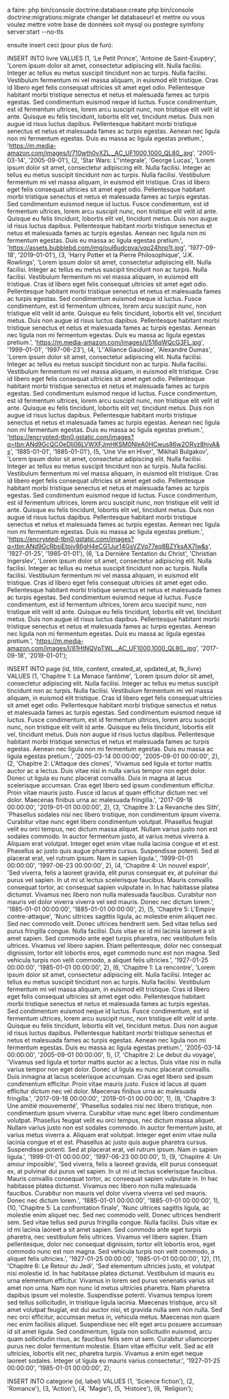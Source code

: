 a faire:
php bin/console doctrine:database:create
php bin/console doctrine:migrations:migrate
changer let databaseurl et mettre ou vous voulez mettre votre base de données soit mysql ou postegre
symfony server:start --no-tls

ensuite insert ceci (pour plus de fun):

INSERT INTO livre 
VALUES 
    (1, 'Le Petit Prince', 'Antoine de Saint-Exupéry', 'Lorem ipsum dolor sit amet, consectetur adipiscing elit. Nulla facilisi. Integer ac tellus eu metus suscipit tincidunt non ac turpis. Nulla facilisi. Vestibulum fermentum mi vel massa aliquam, in euismod elit tristique. Cras id libero eget felis consequat ultricies sit amet eget odio. Pellentesque habitant morbi tristique senectus et netus et malesuada fames ac turpis egestas. Sed condimentum euismod neque id luctus. Fusce condimentum, est id fermentum ultrices, lorem arcu suscipit nunc, non tristique elit velit id ante. Quisque eu felis tincidunt, lobortis elit vel, tincidunt metus. Duis non augue id risus luctus dapibus. Pellentesque habitant morbi tristique senectus et netus et malesuada fames ac turpis egestas. Aenean nec ligula non mi fermentum egestas. Duis eu massa ac ligula egestas pretium.', 'https://m.media-amazon.com/images/I/710wth0vXZL._AC_UF1000,1000_QL80_.jpg', '2005-03-14', '2005-09-01'),
    (2, 'Star Wars: L''integrale', 'George Lucas', 'Lorem ipsum dolor sit amet, consectetur adipiscing elit. Nulla facilisi. Integer ac tellus eu metus suscipit tincidunt non ac turpis. Nulla facilisi. Vestibulum fermentum mi vel massa aliquam, in euismod elit tristique. Cras id libero eget felis consequat ultricies sit amet eget odio. Pellentesque habitant morbi tristique senectus et netus et malesuada fames ac turpis egestas. Sed condimentum euismod neque id luctus. Fusce condimentum, est id fermentum ultrices, lorem arcu suscipit nunc, non tristique elit velit id ante. Quisque eu felis tincidunt, lobortis elit vel, tincidunt metus. Duis non augue id risus luctus dapibus. Pellentesque habitant morbi tristique senectus et netus et malesuada fames ac turpis egestas. Aenean nec ligula non mi fermentum egestas. Duis eu massa ac ligula egestas pretium.', 'https://assets.bubblebd.com/img/oul6udcpva/vqo24hnp1t.jpg', '1977-09-18', '2019-01-01'),
    (3, 'Harry Potter et la Pierre Philosophique', 'J.K. Rowlings', 'Lorem ipsum dolor sit amet, consectetur adipiscing elit. Nulla facilisi. Integer ac tellus eu metus suscipit tincidunt non ac turpis. Nulla facilisi. Vestibulum fermentum mi vel massa aliquam, in euismod elit tristique. Cras id libero eget felis consequat ultricies sit amet eget odio. Pellentesque habitant morbi tristique senectus et netus et malesuada fames ac turpis egestas. Sed condimentum euismod neque id luctus. Fusce condimentum, est id fermentum ultrices, lorem arcu suscipit nunc, non tristique elit velit id ante. Quisque eu felis tincidunt, lobortis elit vel, tincidunt metus. Duis non augue id risus luctus dapibus. Pellentesque habitant morbi tristique senectus et netus et malesuada fames ac turpis egestas. Aenean nec ligula non mi fermentum egestas. Duis eu massa ac ligula egestas pretium.', 'https://m.media-amazon.com/images/I/516qWQcG3FL.jpg', '1999-01-01', '1997-06-23'),
    (4, 'L''Alliance Gauloise', 'Alexandre Dumas', 'Lorem ipsum dolor sit amet, consectetur adipiscing elit. Nulla facilisi. Integer ac tellus eu metus suscipit tincidunt non ac turpis. Nulla facilisi. Vestibulum fermentum mi vel massa aliquam, in euismod elit tristique. Cras id libero eget felis consequat ultricies sit amet eget odio. Pellentesque habitant morbi tristique senectus et netus et malesuada fames ac turpis egestas. Sed condimentum euismod neque id luctus. Fusce condimentum, est id fermentum ultrices, lorem arcu suscipit nunc, non tristique elit velit id ante. Quisque eu felis tincidunt, lobortis elit vel, tincidunt metus. Duis non augue id risus luctus dapibus. Pellentesque habitant morbi tristique senectus et netus et malesuada fames ac turpis egestas. Aenean nec ligula non mi fermentum egestas. Duis eu massa ac ligula egestas pretium.', 'https://encrypted-tbn0.gstatic.com/images?q=tbn:ANd9GcQCOeDlj06LVWXFJmHKSM0NleA0HCwus86w2ORyz8hjyA&s', '1885-01-01', '1885-01-01'),
    (5, 'Une Vie en Hiver', 'Mikhail Bulgakov', 'Lorem ipsum dolor sit amet, consectetur adipiscing elit. Nulla facilisi. Integer ac tellus eu metus suscipit tincidunt non ac turpis. Nulla facilisi. Vestibulum fermentum mi vel massa aliquam, in euismod elit tristique. Cras id libero eget felis consequat ultricies sit amet eget odio. Pellentesque habitant morbi tristique senectus et netus et malesuada fames ac turpis egestas. Sed condimentum euismod neque id luctus. Fusce condimentum, est id fermentum ultrices, lorem arcu suscipit nunc, non tristique elit velit id ante. Quisque eu felis tincidunt, lobortis elit vel, tincidunt metus. Duis non augue id risus luctus dapibus. Pellentesque habitant morbi tristique senectus et netus et malesuada fames ac turpis egestas. Aenean nec ligula non mi fermentum egestas. Duis eu massa ac ligula egestas pretium.', 'https://encrypted-tbn0.gstatic.com/images?q=tbn:ANd9GcRbsiEtpjv86gH4eCG1Jur14GsVZVq77eq8BZYksAX7lw&s', '1927-01-25', '1985-01-01'),
    (6, 'La Dernière Tentation du Christ', 'Christian Ingerslev', 'Lorem ipsum dolor sit amet, consectetur adipiscing elit. Nulla facilisi. Integer ac tellus eu metus suscipit tincidunt non ac turpis. Nulla facilisi. Vestibulum fermentum mi vel massa aliquam, in euismod elit tristique. Cras id libero eget felis consequat ultricies sit amet eget odio. Pellentesque habitant morbi tristique senectus et netus et malesuada fames ac turpis egestas. Sed condimentum euismod neque id luctus. Fusce condimentum, est id fermentum ultrices, lorem arcu suscipit nunc, non tristique elit velit id ante. Quisque eu felis tincidunt, lobortis elit vel, tincidunt metus. Duis non augue id risus luctus dapibus. Pellentesque habitant morbi tristique senectus et netus et malesuada fames ac turpis egestas. Aenean nec ligula non mi fermentum egestas. Duis eu massa ac ligula egestas pretium.', 'https://m.media-amazon.com/images/I/81HtNQVpTWL._AC_UF1000,1000_QL80_.jpg', '2017-09-18', '2019-01-01');

INSERT INTO page (id, title, content, created_at, updated_at, fk_livre) VALUES
(1, 'Chapitre 1: La Menace fantôme', 'Lorem ipsum dolor sit amet, consectetur adipiscing elit. Nulla facilisi. Integer ac tellus eu metus suscipit tincidunt non ac turpis. Nulla facilisi. Vestibulum fermentum mi vel massa aliquam, in euismod elit tristique. Cras id libero eget felis consequat ultricies sit amet eget odio. Pellentesque habitant morbi tristique senectus et netus et malesuada fames ac turpis egestas. Sed condimentum euismod neque id luctus. Fusce condimentum, est id fermentum ultrices, lorem arcu suscipit nunc, non tristique elit velit id ante. Quisque eu felis tincidunt, lobortis elit vel, tincidunt metus. Duis non augue id risus luctus dapibus. Pellentesque habitant morbi tristique senectus et netus et malesuada fames ac turpis egestas. Aenean nec ligula non mi fermentum egestas. Duis eu massa ac ligula egestas pretium.', '2005-03-14 00:00:00', '2005-09-01 00:00:00', 2),
(2, 'Chapitre 2: L\'Attaque des clones', 'Vivamus sed ligula et tortor mattis auctor ac a lectus. Duis vitae nisi in nulla varius tempor non eget dolor. Donec ut ligula eu nunc placerat convallis. Duis in magna at lacus scelerisque accumsan. Cras eget libero sed ipsum condimentum efficitur. Proin vitae mauris justo. Fusce id lacus at quam efficitur dictum nec vel dolor. Maecenas finibus urna ac malesuada fringilla.', '2017-09-18 00:00:00', '2019-01-01 00:00:00', 2),
(3, 'Chapitre 3:  La Revanche des Sith', 'Phasellus sodales nisi nec libero tristique, non condimentum ipsum viverra. Curabitur vitae nunc eget libero condimentum volutpat. Phasellus feugiat velit eu orci tempus, nec dictum massa aliquet. Nullam varius justo non est sodales commodo. In auctor fermentum justo, at varius metus viverra a. Aliquam erat volutpat. Integer eget enim vitae nulla lacinia congue et et est. Phasellus ac justo quis augue pharetra cursus. Suspendisse potenti. Sed at placerat erat, vel rutrum ipsum. Nam in sapien ligula.', '1999-01-01 00:00:00', '1997-06-23 00:00:00', 2),
(4, 'Chapitre 4: Un nouvel espoir', 'Sed viverra, felis a laoreet gravida, elit purus consequat ex, at pulvinar dui purus vel sapien. In ut mi ut lectus scelerisque faucibus. Mauris convallis consequat tortor, ac consequat sapien vulputate in. In hac habitasse platea dictumst. Vivamus nec libero non nulla malesuada faucibus. Curabitur non mauris vel dolor viverra viverra vel sed mauris. Donec nec dictum lorem.', '1885-01-01 00:00:00', '1885-01-01 00:00:00', 2),
(5, 'Chapitre 5:  L\'Empire contre-attaque', 'Nunc ultrices sagittis ligula, ac molestie enim aliquet nec. Sed nec commodo velit. Donec ultrices hendrerit sem. Sed vitae tellus sed purus fringilla congue. Nulla facilisi. Duis vitae ex id mi lacinia laoreet a sit amet sapien. Sed commodo ante eget turpis pharetra, nec vestibulum felis ultrices. Vivamus vel libero sapien. Etiam pellentesque, dolor nec consequat dignissim, tortor elit lobortis eros, eget commodo nunc est non magna. Sed vehicula turpis non velit commodo, a aliquet felis ultricies.', '1927-01-25 00:00:00', '1985-01-01 00:00:00', 2),
(6, 'Chapitre 1: La rencontre', 'Lorem ipsum dolor sit amet, consectetur adipiscing elit. Nulla facilisi. Integer ac tellus eu metus suscipit tincidunt non ac turpis. Nulla facilisi. Vestibulum fermentum mi vel massa aliquam, in euismod elit tristique. Cras id libero eget felis consequat ultricies sit amet eget odio. Pellentesque habitant morbi tristique senectus et netus et malesuada fames ac turpis egestas. Sed condimentum euismod neque id luctus. Fusce condimentum, est id fermentum ultrices, lorem arcu suscipit nunc, non tristique elit velit id ante. Quisque eu felis tincidunt, lobortis elit vel, tincidunt metus. Duis non augue id risus luctus dapibus. Pellentesque habitant morbi tristique senectus et netus et malesuada fames ac turpis egestas. Aenean nec ligula non mi fermentum egestas. Duis eu massa ac ligula egestas pretium.', '2005-03-14 00:00:00', '2005-09-01 00:00:00', 1),
(7, 'Chapitre 2: Le debut du voyage', 'Vivamus sed ligula et tortor mattis auctor ac a lectus. Duis vitae nisi in nulla varius tempor non eget dolor. Donec ut ligula eu nunc placerat convallis. Duis inmagna at lacus scelerisque accumsan. Cras eget libero sed ipsum condimentum efficitur. Proin vitae mauris justo. Fusce id lacus at quam efficitur dictum nec vel dolor. Maecenas finibus urna ac malesuada fringilla.', '2017-09-18 00:00:00', '2019-01-01 00:00:00', 1),
(8, 'Chapitre 3: Une amitié mouvementé', 'Phasellus sodales nisi nec libero tristique, non condimentum ipsum viverra. Curabitur vitae nunc eget libero condimentum volutpat. Phasellus feugiat velit eu orci tempus, nec dictum massa aliquet. Nullam varius justo non est sodales commodo. In auctor fermentum justo, at varius metus viverra a. Aliquam erat volutpat. Integer eget enim vitae nulla lacinia congue et et est. Phasellus ac justo quis augue pharetra cursus. Suspendisse potenti. Sed at placerat erat, vel rutrum ipsum. Nam in sapien ligula.', '1999-01-01 00:00:00', '1997-06-23 00:00:00', 1),
(9, 'Chapitre 4: Un amour imposible', 'Sed viverra, felis a laoreet gravida, elit purus consequat ex, at pulvinar dui purus vel sapien. In ut mi ut lectus scelerisque faucibus. Mauris convallis consequat tortor, ac consequat sapien vulputate in. In hac habitasse platea dictumst. Vivamus nec libero non nulla malesuada faucibus. Curabitur non mauris vel dolor viverra viverra vel sed mauris. Donec nec dictum lorem.', '1885-01-01 00:00:00', '1885-01-01 00:00:00', 1),
(10, 'Chapitre 5: La confrontation finale', 'Nunc ultrices sagittis ligula, ac molestie enim aliquet nec. Sed nec commodo velit. Donec ultrices hendrerit sem. Sed vitae tellus sed purus fringilla congue. Nulla facilisi. Duis vitae ex id mi lacinia laoreet a sit amet sapien. Sed commodo ante eget turpis pharetra, nec vestibulum felis ultrices. Vivamus vel libero sapien. Etiam pellentesque, dolor nec consequat dignissim, tortor elit lobortis eros, eget commodo nunc est non magna. Sed vehicula turpis non velit commodo, a aliquet felis ultricies.', '1927-01-25 00:00:00', '1985-01-01 00:00:00', 12),
(11, 'Chapitre 6: Le Retour du Jedi', 'Sed elementum ultricies justo, et volutpat nisi molestie id. In hac habitasse platea dictumst. Vestibulum id mauris eu urna elementum efficitur. Vivamus in lorem sed purus venenatis varius sit amet non urna. Nam non nunc id metus ultricies pharetra. Nam pharetra dapibus ipsum vel molestie. Suspendisse potenti. Vivamus tempus lorem sed tellus sollicitudin, in tristique ligula lacinia. Maecenas tristique, arcu sit amet volutpat feugiat, est dui auctor nisi, et gravida nulla sem non nulla. Sed nec orci efficitur, accumsan metus in, vehicula metus. Maecenas non quam nec enim facilisis aliquet. Suspendisse nec elit eget arcu posuere accumsan id sit amet ligula. Sed condimentum, ligula non sollicitudin euismod, arcu quam sollicitudin risus, ac faucibus felis sem ut sem. Curabitur ullamcorper purus nec dolor fermentum molestie. Etiam vitae efficitur velit. Sed ac elit ultricies, lobortis elit nec, pharetra turpis. Vivamus a enim eget neque laoreet sodales. Integer ut ligula eu mauris varius consectetur.', '1927-01-25 00:00:00', '1985-01-01 00:00:00', 2);

INSERT INTO categorie (id, label) VALUES
    (1, 'Science fiction'),
    (2, 'Romance'),
    (3, 'Action'),
    (4, 'Magie'),
    (5, 'Histoire'),
    (6, 'Religion');
